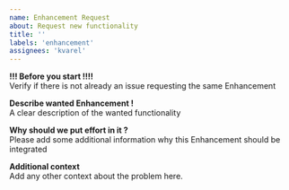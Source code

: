 ```yaml
---
name: Enhancement Request
about: Request new functionality
title: ''
labels: 'enhancement'
assignees: 'kvarel'
---
```


**!!! Before you start !!!!**  
Verify if there is not already an issue requesting the same Enhancement

**Describe wanted Enhancement !**  
A clear description of the wanted functionality

**Why should we put effort in it ?**  
Please add some additional information why this Enhancement should be integrated

**Additional context**  
Add any other context about the problem here.
